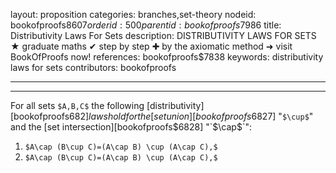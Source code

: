 layout: proposition
categories: branches,set-theory
nodeid: bookofproofs$8607
orderid: 500
parentid: bookofproofs$7986
title: Distributivity Laws For Sets
description: DISTRIBUTIVITY LAWS FOR SETS &#9733; graduate maths &#10004; step by step &#10010; by the axiomatic method &#10140; visit BookOfProofs now!
references: bookofproofs$7838
keywords: distributivity laws for sets
contributors: bookofproofs

---


---

For all sets `$A,B,C$` the following [distributivity][bookofproofs$682] laws hold for the [set union][bookofproofs$6827] "`$\cup$`" and the [set intersection][bookofproofs$6828] "`$\cap$`":

1. `$A\cap (B\cup C)=(A\cap B) \cup (A\cap C),$`
1. `$A\cap (B\cup C)=(A\cap B) \cup (A\cap C),$`
